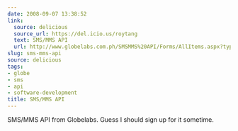 ```yaml
---
date: 2008-09-07 13:38:52
link:
  source: delicious
  source_url: https://del.icio.us/roytang
  text: SMS/MMS API
  url: http://www.globelabs.com.ph/SMSMMS%20API/Forms/AllItems.aspx?type=smsmms
slug: sms-mms-api
source: delicious
tags:
- globe
- sms
- api
- software-development
title: SMS/MMS API
---
```


SMS/MMS API from Globelabs. Guess I should sign up for it sometime.